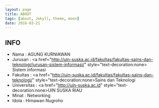 ```yaml
---
layout: page
title: ABOUT
tags: [about, Jekyll, theme, moon]
date: 2016-03-21
---
```



## INFO
* Nama : AGUNG KURNIAWAN
* Jurusan : <a href="http://uin-suska.ac.id/fakultas/fakultas-sains-dan-teknologi/jurusan-sistem-informasi/" style="text-decoration:none> Sistem informasi </a>
* Fakultas : <a href="http://uin-suska.ac.id/fakultas/fakultas-sains-dan-teknologi/" style="text-decoration:none>Sains dan Teknologi</a>
* Universitas : <a href="http://uin-suska.ac.id" style="text-decoration:none>UIN SUSKA RIAU</a>
* Minat : Networking
* Idola : Himawan Nugroho

